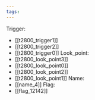 ```yaml
---
tags:
---
```

Trigger:
- [[t2800_trigger1]]
- [[t2800_trigger2]]
- [[t2800_trigger0]]
Look_point:
- [[t2800_look_point3]]
- [[t2800_look_point0]]
- [[t2800_look_point2]]
- [[t2800_look_point1]]
Name:
- [[name_4]]
Flag:
- [[flag_12142]]
